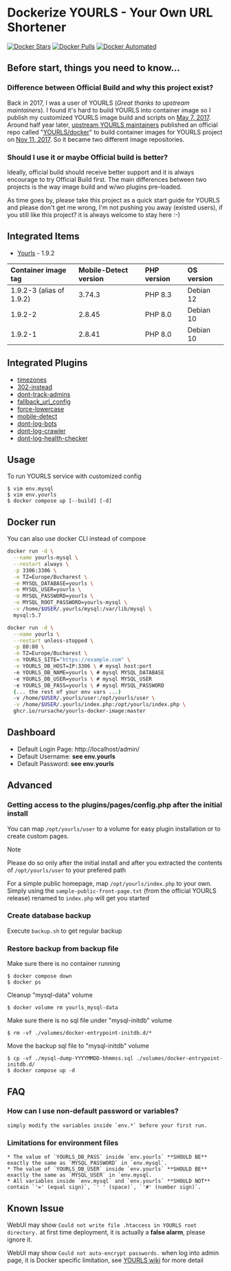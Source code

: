 # Dockerize YOURLS - Your Own URL Shortener

[![Docker Stars](https://img.shields.io/docker/stars/guessi/docker-yourls.svg)](https://hub.docker.com/r/guessi/docker-yourls/)
[![Docker Pulls](https://img.shields.io/docker/pulls/guessi/docker-yourls.svg)](https://hub.docker.com/r/guessi/docker-yourls/)
[![Docker Automated](https://img.shields.io/docker/automated/guessi/docker-yourls.svg)](https://hub.docker.com/r/guessi/docker-yourls/)


## Before start, things you need to know...

### Difference between Official Build and why this project exist?

Back in 2017, I was a user of YOURLS (_Great thanks to upstream maintainers_). I found it's hard to build YOURLS into container image so I publish my customized YOURLS image build and scripts on [May 7, 2017](https://github.com/guessi/docker-yourls/commit/de4781444ee64edb12abaa3af401b383208817e4). Around half year later, [upstream YOURLS maintainers](https://github.com/YOURLS/YOURLS/graphs/contributors) published an official repo called "[YOURLS/docker](https://github.com/YOURLS/docker)" to build container images for YOURLS project on [Nov 11, 2017](https://github.com/YOURLS/docker/commit/75e37b0cabe62ba4d4691c2d0eb883f4a811c727). So it became two different image repositories.

### Should I use it or maybe Official build is better?

Ideally, official build should receive better support and it is always encourage to try Official Build first. The main differences between two projects is the way image build and w/wo plugins pre-loaded.

As time goes by, please take this project as a quick start guide for YOURLS and please don't get me wrong, I'm not pushing you away (existed users), if you still like this project? it is always welcome to stay here :-)


## Integrated Items

* [Yourls](http://yourls.org) - 1.9.2

| Container image tag      | Mobile-Detect version  | PHP version | OS version |
|:-------------------------|:-----------------------|:------------|:-----------|
| 1.9.2-3 (alias of 1.9.2) | 3.74.3                 | PHP 8.3     | Debian 12  |
| 1.9.2-2                  | 2.8.45                 | PHP 8.0     | Debian 10  |
| 1.9.2-1                  | 2.8.41                 | PHP 8.0     | Debian 10  |

## Integrated Plugins

* [timezones](https://github.com/YOURLS/timezones)
* [302-instead](https://github.com/timcrockford/302-instead)
* [dont-track-admins](https://github.com/dgw/yourls-dont-track-admins)
* [fallback_url_config](http://diegopeinador.com/fallback-url-yourls-plugin)
* [force-lowercase](https://github.com/YOURLS/force-lowercase)
* [mobile-detect](https://github.com/guessi/yourls-mobile-detect)
* [dont-log-bots](https://github.com/YOURLS/dont-log-bots)
* [dont-log-crawler](https://github.com/luixxiul/dont-log-crawlers)
* [dont-log-health-checker](https://github.com/guessi/yourls-dont-log-health-checker)


## Usage

To run YOURLS service with customized config

    $ vim env.mysql
    $ vim env.yourls
    $ docker compose up [--build] [-d]

## Docker run
You can also use docker CLI instead of compose
```sh
docker run -d \
  --name yourls-mysql \
  --restart always \
  -p 3306:3306 \
  -e TZ=Europe/Bucharest \
  -e MYSQL_DATABASE=yourls \
  -e MYSQL_USER=yourls \
  -e MYSQL_PASSWORD=yourls \
  -e MYSQL_ROOT_PASSWORD=yourls-mysql \
  -v /home/$USER/.yourls/mysql:/var/lib/mysql \
  mysql:5.7

docker run -d \
  --name yourls \
  --restart unless-stopped \
  -p 80:80 \
  -e TZ=Europe/Bucharest \
  -e YOURLS_SITE="https://example.com" \
  -e YOURLS_DB_HOST=IP:3306 \ # mysql host:port
  -e YOURLS_DB_NAME=yourls \ # mysql MYSQL_DATABASE
  -e YOURLS_DB_USER=yourls \ # mysql MYSQL_USER
  -e YOURLS_DB_PASS=yourls \ # mysql MYSQL_PASSWORD
  (... the rest of your env vars ...)
  -v /home/$USER/.yourls/user:/opt/yourls/user \
  -v /home/$USER/.yourls/index.php:/opt/yourls/index.php \
  ghcr.io/rursache/yourls-docker-image:master
```

## Dashboard

* Default Login Page: http://localhost/admin/
* Default Username: **see env.yourls**
* Default Password: **see env.yourls**


## Advanced

### Getting access to the plugins/pages/config.php after the initial install

You can map `/opt/yourls/user` to a volume for easy plugin installation or to create custom pages.

> [!NOTE]
> Please do so only after the initial install and after you extracted the contents of `/opt/yourls/user` to your prefered path

For a simple public homepage, map `/opt/yourls/index.php` to your own. Simply using the `sample-public-front-page.txt` (from the official YOURLS release) renamed to `index.php` will get you started

### Create database backup

Execute `backup.sh` to get regular backup


### Restore backup from backup file

Make sure there is no container running

    $ docker compose down
    $ docker ps

Cleanup "mysql-data" volume

    $ docker volume rm yourls_mysql-data

Make sure there is no sql file under "mysql-initdb" volume

    $ rm -vf ./volumes/docker-entrypoint-initdb.d/*

Move the backup sql file to "mysql-initdb" volume

    $ cp -vf ./mysql-dump-YYYYMMDD-hhmmss.sql ./volumes/docker-entrypoint-initdb.d/
    $ docker compose up -d


## FAQ

### How can I use non-default password or variables?

    simply modify the variables inside `env.*` before your first run.

### Limitations for environment files

    * The value of `YOURLS_DB_PASS` inside `env.yourls` **SHOULD BE** exactly the same as `MYSQL_PASSWORD` in `env.mysql`.
    * The value of `YOURLS_DB_USER` inside `env.yourls` **SHOULD BE**  exactly the same as `MYSQL_USER` in `env.mysql.
    * All variables inside `env.mysql` and `env.yourls` **SHOULD NOT** contain `'=' (equal sign)`, `' ' (space)`, `'#' (number sign)`.

## Known Issue

WebUI may show `Could not write file .htaccess in YOURLS root directory.`
at first time deployment, it is actually a **false alarm**, please ignore it.

WebUI may show `Could not auto-encrypt passwords.` when log into admin page,
it is Docker specific limitation, see [YOURLS wiki](https://github.com/YOURLS/YOURLS/wiki/Username-Passwords) for more detail
